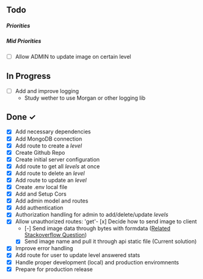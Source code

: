 ## Todo

##### Priorities

##### Mid Priorities

- [ ] Allow ADMIN to update image on certain level

## In Progress
- [ ] Add and improve logging
  - Study wether to use Morgan or other logging lib

## Done ✓

- [x] Add necessary dependencies
- [x] Add MongoDB connection
- [x] Add route to create a _level_
- [x] Create Github Repo
- [x] Create initial server configuration
- [x] Add route to get all _levels_ at once
- [x] Add route to delete an _level_
- [x] Add route to update an _level_
- [x] Create .env local file
- [x] Add and Setup Cors
- [x] Add admin model and routes
- [x] Add authentication
- [x] Authorization handling for admin to add/delete/update _levels_
- [x] Allow unauthorized routes: 'get'- [x] Decide how to send image to client
  - [-] Send image data through bytes with formdata ([Related Stackoverflow Question](https://stackoverflow.com/questions/50880939/creating-a-nodejs-server-that-send-response-with-multipart-form-data/50883981#50883981))
  - [x] Send image name and pull it through api static file (Current solution)
- [x] Improve error handling
- [x] Add route for user to update level answered stats
- [x] Handle proper development (local) and production enviromnents
- [x] Prepare for production release
